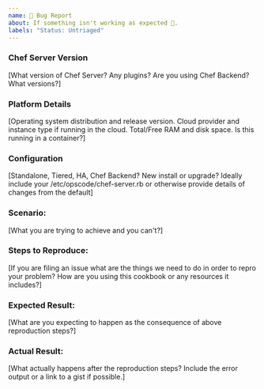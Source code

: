 ```yaml
---
name: 🐛 Bug Report
about: If something isn't working as expected 🤔.
labels: "Status: Untriaged"
---
```



### Chef Server Version
[What version of Chef Server? Any plugins? Are you using Chef Backend? What versions?]

### Platform Details
[Operating system distribution and release version. Cloud provider and instance type if running in the cloud. Total/Free RAM and disk space. Is this running in a container?]

### Configuration
[Standalone, Tiered, HA, Chef Backend? New install or upgrade? Ideally include your /etc/opscode/chef-server.rb or otherwise provide details of changes from the default]

### Scenario:
[What you are trying to achieve and you can't?]

### Steps to Reproduce:
[If you are filing an issue what are the things we need to do in order to repro your problem? How are you using this cookbook or any resources it includes?]

### Expected Result:
[What are you expecting to happen as the consequence of above reproduction steps?]

### Actual Result:
[What actually happens after the reproduction steps? Include the error output or a link to a gist if possible.]
